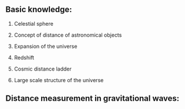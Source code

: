 Basic knowledge: 
----------------

1. Celestial sphere

2. Concept of distance of astronomical objects

3. Expansion of the universe

4. Redshift 

5. Cosmic distance ladder

6. Large scale structure of the universe 



Distance measurement in gravitational waves:
--------------------------------------------




